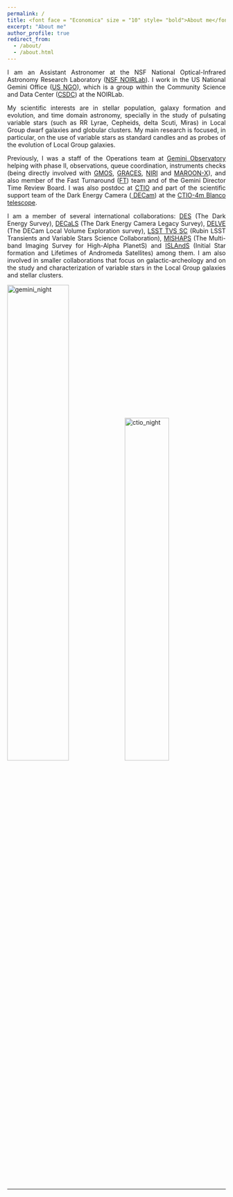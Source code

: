 ```yaml
---
permalink: /
title: <font face = "Economica" size = "10" style= "bold">About me</font>
excerpt: "About me"
author_profile: true
redirect_from: 
  - /about/
  - /about.html
---
```


<!--<center>
</center>
<img src="/images/ab_cemv_alpha.png" alt="abme" style="width:200px;"/>
<p></p>
 -->
 
<div style="text-align: justify"> 
I am an Assistant Astronomer at the NSF National Optical-Infrared Astronomy Research Laboratory (<a href="https://noirlab.edu/science/">NSF NOIRLab</a>). I work in the US National Gemini Office (<a href="https://noirlab.edu/science/programs/csdc/usngo">US NGO</a>), which is a group within the Community Science and Data Center (<a href="https://noirlab.edu/science/programs/csdc/">CSDC</a>) at the NOIRLab.  
<p></p>
</div>

<div style="text-align: justify"> 
My scientific interests are in stellar population, galaxy formation and evolution, and time domain astronomy, specially in the study of pulsating variable stars (such as RR Lyrae, Cepheids, delta Scuti, Miras) in Local Group dwarf galaxies and globular clusters. My main research is focused, in particular, on the use of variable stars as standard candles and as probes of the evolution of Local Group galaxies.
<p></p>
</div>

<div style="text-align: justify"> 
Previously, I was a staff of the Operations team at <a href="https://www.gemini.edu/"> Gemini Observatory </a> helping with phase II, observations, queue coordination, instruments checks (being directly involved with <a href="http://www.gemini.edu/instrumentation/gmos">GMOS</a>, <a href="https://www.gemini.edu/instrumentation/graces">GRACES</a>, <a href="https://www.gemini.edu/instrumentation/niri">NIRI</a> and <a href="https://www.gemini.edu/instrumentation/maroon-x">MAROON-X</a>), and also member of the Fast Turnaround (<a href="https://www.gemini.edu/observing/phase-i/ft">FT</a>) team and of the Gemini Director Time Review Board. I was also postdoc at <a href="https://noirlab.edu/public/programs/ctio/">CTIO</a> and part of the scientific support team of the Dark Energy Camera (<a href="http://www.ctio.noao.edu/noao/content/Dark-Energy-Camera-DECam"> DECam</a>) at the <a href="https://noirlab.edu/science/programs/ctio/telescopes/victor-blanco-4m-telescope">CTIO-4m Blanco telescope</a>.
<p></p>
</div>

<div style="text-align: justify"> 
I am a member of several international collaborations: <a href="https://www.darkenergysurvey.org/">DES</a> (The Dark Energy Survey), <a href="https://www.legacysurvey.org/decamls/">DECaLS</a> (The Dark Energy Camera Legacy Survey), <a href="https://delve-survey.github.io/">DELVE</a> (The DECam Local Volume Exploration survey), <a href="https://lsst-tvssc.github.io/">LSST TVS SC</a> (Rubin LSST Transients and Variable Stars Science Collaboration), <a href="https://u.osu.edu/mpenny/2018/12/28/introducing-mishaps-the-multi-band-imaging-survey-for-high-alpha-planets/">MISHAPS</a> (The Multi-band Imaging Survey for High-Alpha PlanetS) and <a href="https://ui.adsabs.harvard.edu/abs/2014hst..prop13739S/abstract">ISLAndS</a> (Initial Star formation and Lifetimes of Andromeda Satellites) among them. I am also involved in smaller collaborations that focus on galactic-archeology and on the study and characterization of variable stars in the Local Group galaxies and stellar clusters.
<p></p>
</div>

<div>
<img src="https://noirlab.edu/public/media/archives/images/screen/iotw2227a.jpg" alt="gemini_night" style="width:53%">
<img src="https://photos.smugmug.com/photos/i-JD8mnH4/0/X2/i-JD8mnH4-X2.jpg" alt="ctio_night" style="width:45%">
<p></p>
</div>
<hr>




